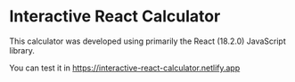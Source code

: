 # Interactive React Calculator
This calculator was developed using primarily the React (18.2.0) JavaScript library.

You can test it in https://interactive-react-calculator.netlify.app
